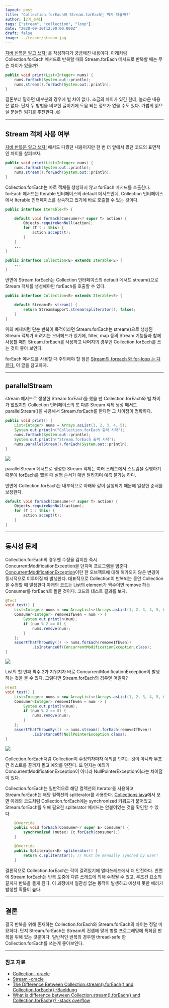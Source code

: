 ```yaml
---
layout: post  
title: "Collection.forEach와 Stream.forEach는 뭐가 다를까?"  
author: [2기_둔덩]
tags: ["stream", "collection", "loop"]
date: "2020-09-30T12:00:00.000Z"
draft: false
image: ../teaser/stream.jpg
---
```


[자바 반복문 알고 쓰자!](https://woowacourse.github.io/tecoble/post/2020-08-31-java-loop) 를 작성하다가 궁금해진 내용이다. 아래처럼 Collection.forEach 메서드로 반복할 때와 Stream.forEach 메서드로 반복할 때는 무슨 차이가 있을까?

```java
public void print(List<Integer> nums) {
    nums.forEach(System.out::println);
    nums.stream().forEach(System.out::println);
}
```

결론부터 말하면 대부분의 경우에 별 차이 없다. 조금의 차이가 있긴 한데, 놀라운 내용은 없다. 단지 두 방법을 비교한 글이기에 도움 되는 정보가 없을 수도 있다. 가볍게 읽으실 분들만 읽기를 추천한다..😉

---

## Stream 객체 사용 여부

[자바 반복문 알고 쓰자!](https://woowacourse.github.io/tecoble/post/2020-08-31-java-loop) 에서도 다뤘던 내용이지만 한 번 더 앞에서 봤던 코드의 표면적인 차이를 살펴보자.

```java
public void print(List<Integer> nums) {
    nums.forEach(System.out::println);
    nums.stream().forEach(System.out::println);
}
```

Collection.forEach는 따로 객체를 생성하지 않고 forEach 메서드를 호출한다. forEach 메서드는 Iterable 인터페이스의 default 메서드인데, Collection 인터페이스에서 Iterable 인터페이스를 상속하고 있기에 바로 호출할 수 있는 것이다.

```java
public interface Iterable<T> {

    default void forEach(Consumer<? super T> action) {
        Objects.requireNonNull(action);
        for (T t : this) {
            action.accept(t);
        }
    }
    ...
}

public interface Collection<E> extends Iterable<E> {
    ...
}
```

반면에 Stream.forEach는 Collection 인터페이스의 default 메서드 stream()으로 Stream 객체를 생성해야만 forEach를 호출할 수 있다.

```java
public interface Collection<E> extends Iterable<E> {

    default Stream<E> stream() {
        return StreamSupport.stream(spliterator(), false);
    }
}
```

위의 예제처럼 단순 반복이 목적이라면 Stream.forEach는 stream()으로 생성된 Stream 객체가 버려지는 오버헤드가 있기에, filter, map 등의 Stream 기능들과 함께 사용할 때만 Stream.forEach를 사용하고 나머지의 경우엔 Collection.forEach를 쓰는 것이 좋아 보인다.

forEach 메서드를 사용할 때 주의해야 할 점은 [Stream의 foreach 와 for-loop 는 다르다.](https://woowacourse.github.io/tecoble/post/2020-05-14-foreach-vs-forloop) 이 글을 참고하자.

---

## parallelStream

stream 메서드로 생성한 Stream.forEach를 했을 땐 Collection.forEach와 별 차이가 없었지만 Collection 인터페이스의 또 다른 Stream 객체 생성 메서드 parallelStream()을 사용해서 Stream.forEach를 한다면 그 차이점이 명확하다.

```java
public void print() {
    List<Integer> nums = Arrays.asList(1, 2, 3, 4, 5);
    System.out.println("Collection.forEach 출력 시작");
    nums.forEach(System.out::println);
    System.out.println("Stream.forEach 출력 시작");
    nums.parallelStream().forEach(System.out::println);
}
```

![](../images/2020-09-30-for-each-result1.png)

parallelStream 메서드로 생성한 Stream 객체는 여러 스레드에서 스트림을 실행하기 때문에 forEach를 했을 때 실행 순서가 매번 달라지며 예측 불가능 하다.

반면에 Collection.forEach는 내부적으로 아래와 같이 실행되기 때문에 일정한 순서를 보장한다.

```java
default void forEach(Consumer<? super T> action) {
    Objects.requireNonNull(action);
    for (T t : this) {
        action.accept(t);
    }
}
```

---

## 동시성 문제

Collection.forEach의 경우엔 수정을 감지한 즉시 ConcurrentModificationException을 던지며 프로그램을 멈춘다. [ConcurrentModificationException](https://docs.oracle.com/javase/7/docs/api/java/util/ConcurrentModificationException.html)이란 한 오브젝트에 대해 허가되지 않은 변경이 동시적으로 이루어질 때 발생한다. 대표적으로 Collection이 반복되는 동안 Collection을 수정할 때 발생한다.아래의 코드는 List의 element가 짝수이면 remove 하는 Consumer를 forEach로 돌린 것이다. 코드와 테스트 결과를 보자.

```java
@Test
void test() {
    List<Integer> nums = new ArrayList<>(Arrays.asList(1, 2, 3, 4, 5, 6));
    Consumer<Integer> removeIfEven = num -> {
        System.out.println(num);
        if (num % 2 == 0) {
            nums.remove(num);
        }
    };
    assertThatThrownBy(() -> nums.forEach(removeIfEven))
            .isInstanceOf(ConcurrentModificationException.class);
}
```

![](../images/2020-09-30-for-each-result2.png)

List의 첫 번째 짝수 2가 지워지자 바로 ConcurrentModificationException이 발생하는 것을 볼 수 있다. 그렇다면 Stream.forEach의 경우엔 어떨까?

```java
@Test
void test() {
    List<Integer> nums = new ArrayList<>(Arrays.asList(1, 2, 3, 4, 5, 6));
    Consumer<Integer> removeIfEven = num -> {
        System.out.println(num);
        if (num % 2 == 0) {
            nums.remove(num);
        }
    };
    assertThatThrownBy(() -> nums.stream().forEach(removeIfEven))
            .isInstanceOf(NullPointerException.class);
}
```

![](../images/2020-09-30-for-each-result3.png)

Collection.forEach처럼 Collection이 수정되자마자 예외를 던지는 것이 아니라 무조건 리스트를 끝까지 돌고 예외를 던진다. 또 던지는 예외가 ConcurrentModificationException이 아니라 NullPointerException이라는 차이점이 있다.

Collection.forEach는 일반적으로 해당 컬렉션의 Iterator를 사용하고 Stream.forEach는 해당 컬렉션의 spliterator를 사용한다. [Collections.java](http://hg.openjdk.java.net/jdk8/jdk8/jdk/file/jdk8-b132/src/share/classes/java/util/Collections.java#l2121)에서 보면 아래의 코드처럼 Collection.forEach에는 synchronized 키워드가 붙어있고 Stream.forEach를 위해 필요한 spliterator 메서드는 안붙어있는 것을 확인할 수 있다.

```java
    @Override
    public void forEach(Consumer<? super E> consumer) {
        synchronized (mutex) {c.forEach(consumer);}
    }

    @Override
    public Spliterator<E> spliterator() {
        return c.spliterator(); // Must be manually synched by user!
    }
```

결론적으로 Collection.forEach는 락이 걸려있기에 멀티쓰레드에서 더 안전하다. 반면에 Stream.forEach는 반복 도중에 다른 쓰레드에 의해 수정될 수 있고, 무조건 요소의 끝까지 반복을 돌게 된다. 이 과정에서 일관성 없는 동작이 발생하고 예상치 못한 에러가 발생할 확률이 높다.

---

## 결론

결국 반복을 위해 존재하는 Collection.forEach와 Stream.forEach의 차이는 정말 미묘하다. 단지 Stream.forEach는 Stream의 컨셉에 맞게 병렬 프로그래밍에 특화된 반복을 위해 있는 것뿐이다. 일반적인 반복의 경우엔 thread-safe 한 Collection.forEach를 쓰는게 좋아보인다.

---

### 참고 자료

-   [Collection -oracle](https://docs.oracle.com/javase/8/docs/api/index.html)
-   [Stream -oracle](https://docs.oracle.com/javase/8/docs/api/java/util/stream/Stream.html)
-   [The Difference Between Collection.stream().forEach() and Collection.forEach() -Baeldung](https://www.baeldung.com/java-collection-stream-foreach)
-   [What is difference between Collection.stream().forEach() and Collection.forEach()? -stack overflow](https://stackoverflow.com/questions/23218874/what-is-difference-between-collection-stream-foreach-and-collection-foreach)
